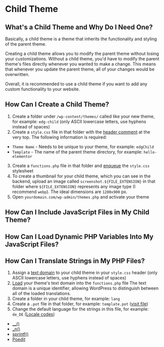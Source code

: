 # Child Theme

## What's a Child Theme and Why Do I Need One?

Basically, a child theme is a theme that inherits the functionality and styling of the parent theme.

Creating a child theme allows you to modify the parent theme without losing your customizations. Without a child theme, you'd have to modify the parent theme's files directly whenever you wanted to make a change. This means that whenever you update the parent theme, all of your changes would be overwritten.

Overall, it is recommended to use a child theme if you want to add any custom functionality to your website.

## How Can I Create a Child Theme?

1. Create a folder under `/wp-content/themes/` called like your new theme, for example: `edg-child` (only ASCII lowercase letters, use hyphens instead of spaces)
2. Create a `style.css` file in that folder with the [header comment](https://github.com/eBollow05/child-theme/blob/main/style.css) at the very top.
The following information is required:
- `Theme Name` - Needs to be unique to your theme, for example: `edgChild`
- `Template` - The name of the parent theme directory, for example: `hello-elementor`
3. Create a `functions.php` file in that folder and [enqueue](https://github.com/eBollow05/child-theme/blob/main/functions.php#L13-L27) the `style.css` stylesheet
4. To create a thumbnail for your child theme, which you can see in the backend, upload an image called `screenshot.${FILE_EXTENSION}` in that folder where `${FILE_EXTENSION}` represents any image type (I recommend `webp`). The ideal dimensions are `1200x900` px.
5. Open `yourdomain.com/wp-admin/themes.php` and activate your theme

## How Can I Include JavaScript Files in My Child Theme?



## How Can I Load Dynamic PHP Variables Into My JavaScript Files?



## How Can I Translate Strings in My PHP Files?

1. Assign a [text domain](https://github.com/eBollow05/child-theme/blob/main/style.css#L7) to your child theme in your `style.css` header (only ASCII lowercase letters, use hyphens instead of spaces)
2. [Load](https://github.com/eBollow05/child-theme/blob/main/functions.php#L4-L9) your theme's text domain into the `functions.php` file
The text domain is a unique identifier, allowing WordPress to distinguish between all of the loaded translations.
3. Create a folder in your child theme, for example: `lang`
4. Create a `.pot` file in that folder, for example: `template.pot` ([visit file](https://github.com/eBollow05/child-theme/blob/main/lang/template.pot))
5. Change the default language for the strings in this file, for example: `de_DE` ([Locale codes](https://make.wordpress.org/polyglots/teams/))

- [__()](https://developer.wordpress.org/reference/functions/__/)
- [_n()](https://developer.wordpress.org/reference/functions/_n/)
- [sprintf()](https://www.php.net/manual/en/function.sprintf.php)
- [Poedit](https://poedit.net/)
